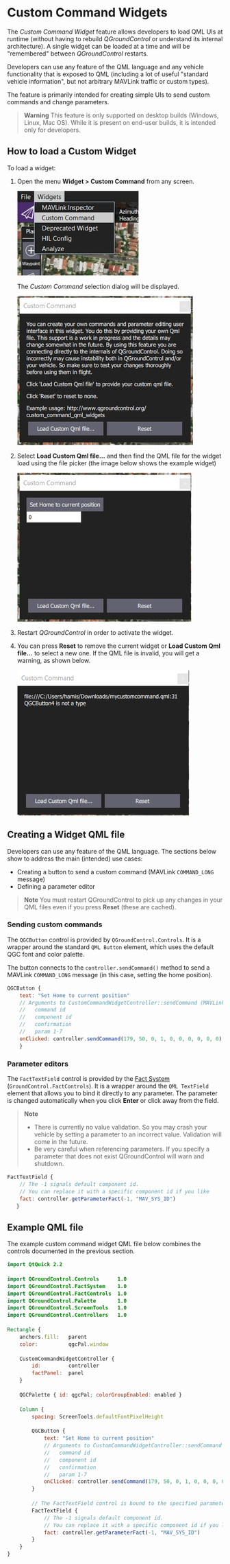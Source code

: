 # Custom Command Widgets

The *Custom Command Widget* feature allows developers to load QML UIs at runtime (without having to rebuild *QGroundControl* or understand its internal architecture). A single widget can be loaded at a time and will be "remembered" between *QGroundControl* restarts. 

Developers can use any feature of the QML language and any vehicle functionality that is exposed to QML (including a lot of useful "standard vehicle information", but not arbitrary MAVLink traffic or custom types).

The feature is primarily intended for creating simple UIs to send custom commands and change parameters.

> **Warning** This feature is only supported on desktop builds (Windows, Linux, Mac OS). While it is present on end-user builds, it is intended only for developers.


## How to load a Custom Widget

To load a widget:

1. Open the menu **Widget > Custom Command** from any screen.

   ![Custom Command Widget Menu](../../assets/custom_command_menu.jpg)

   The *Custom Command* selection dialog will be displayed.
   
   ![Custom Command Selection Dialog](../../assets/custom_command_load_dialog.jpg)

1. Select **Load Custom Qml file...** and then find the QML file for the widget load using the file picker (the image below shows the example widget)

   ![Custom Command Widget](../../assets/custom_command_example_widget.jpg)
   
1. Restart *QGroundControl* in order to activate the widget. 

1. You can press **Reset** to remove the current widget or **Load Custom Qml file...** to select a new one. If the QML file is invalid, you will get a warning, as shown below.

   ![Custom Command Widget with Invalid QML](../../assets/custom_command_widget_invalid_qml.jpg)




## Creating a Widget QML file

Developers can use any feature of the QML language. The sections below show to address the main (intended) use cases:

* Creating a button to send a custom command (MAVLink `COMMAND_LONG` message)
* Defining a parameter editor


> **Note** You must restart QGroundControl to pick up any changes in your QML files even if you press **Reset** (these are cached).


### Sending custom commands

The `QGCButton` control is provided by `QGroundControl.Controls`. It is a wrapper around the standard `QML Button` element, which uses the default QGC font and color palette.

The button connects to the `controller.sendCommand()` method to send a MAVLink `COMMAND_LONG` message (in this case, setting the home position).

```qml
QGCButton {
    text: "Set Home to current position"
    // Arguments to CustomCommandWidgetController::sendCommand (MAVLink COMMAND_LONG)
    //   command id
    //   component id
    //   confirmation
    //   param 1-7
    onClicked: controller.sendCommand(179, 50, 0, 1, 0, 0, 0, 0, 0, 0)
    }
```

### Parameter editors

The `FactTextField` control is provided by the [Fact System](../fact_system.md) (`GroundControl.FactControls`). It is a wrapper around the `QML TextField` element that allows you to bind it directly to any parameter. The parameter is changed automatically when you click **Enter** or click away from the field.

> **Note** 
> *  There is currently no value validation. So you may crash your vehicle by setting a parameter to an incorrect value. Validation will come in the future.
> * Be very careful when referencing parameters. If you specify a parameter that does not exist QGroundControl will warn and shutdown.


```qml
FactTextField {
    // The -1 signals default component id.
    // You can replace it with a specific component id if you like
    fact: controller.getParameterFact(-1, "MAV_SYS_ID")
   }
```


## Example QML file

The example custom command widget QML file below combines the controls documented in the previous section.


```qml
import QtQuick 2.2

import QGroundControl.Controls      1.0
import QGroundControl.FactSystem    1.0
import QGroundControl.FactControls  1.0
import QGroundControl.Palette       1.0
import QGroundControl.ScreenTools   1.0
import QGroundControl.Controllers   1.0

Rectangle {
    anchors.fill:   parent
    color:          qgcPal.window

    CustomCommandWidgetController {
        id:         controller
        factPanel:  panel
    }

    QGCPalette { id: qgcPal; colorGroupEnabled: enabled }

    Column {
        spacing: ScreenTools.defaultFontPixelHeight

        QGCButton {
            text: "Set Home to current position"
            // Arguments to CustomCommandWidgetController::sendCommand (MAVLink COMMAND_LONG)
            //   command id
            //   component id
            //   confirmation
            //   param 1-7
            onClicked: controller.sendCommand(179, 50, 0, 1, 0, 0, 0, 0, 0, 0)
        }

        // The FactTextField control is bound to the specified parameter. Note that there is no validation.
        FactTextField {
            // The -1 signals default component id.
            // You can replace it with a specific component id if you like
            fact: controller.getParameterFact(-1, "MAV_SYS_ID")
        }
    }
}
```